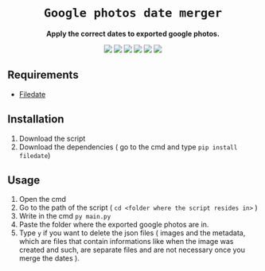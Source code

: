 <div align="center">
  <h1><code>Google photos date merger</code></h1>
  <p>
    <strong>Apply the correct dates to exported google photos.</strong>
  </p>
  <p style="margin-bottom: 0.5ex;">
    <img
        src="https://img.shields.io/github/downloads/zabaniya001/google-photos_date_merger/total"
    />
    <img
        src="https://img.shields.io/github/last-commit/zabaniya001/google-photos_date_merger"
    />
    <img
        src="https://img.shields.io/github/issues/zabaniya001/google-photos_date_merger"
    />
    <img
        src="https://img.shields.io/github/issues-closed/zabaniya001/google-photos_date_merger"
    />
    <img
        src="https://img.shields.io/github/repo-size/zabaniya001/google-photos_date_merger"
    />
    <img
        src="https://img.shields.io/github/workflow/status/zabaniya001/google-photos_date_merger/Compile%20and%20release"
    />
  </p>
</div>


## Requirements ##
- [Filedate](https://pypi.org/project/filedate/)

## Installation ##
1. Download the script
2. Download the dependencies ( go to the cmd and type `pip install filedate`)


## Usage ##
1) Open the cmd
2) Go to the path of the script ( `cd <folder where the script resides in>` )
3) Write in the cmd `py main.py`
4) Paste the folder where the exported google photos are in.
5) Type `y` if you want to delete the json files ( images and the metadata, which are files that contain informations like when the image was created and such, are separate files and are not necessary once you merge the dates ).